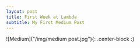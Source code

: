 ```yaml
---
layout: post
title: First Week at Lambda
subtitle: My First Medium Post
---
```


![Medium]("/img/medium post.jpg"){: .center-block :}
